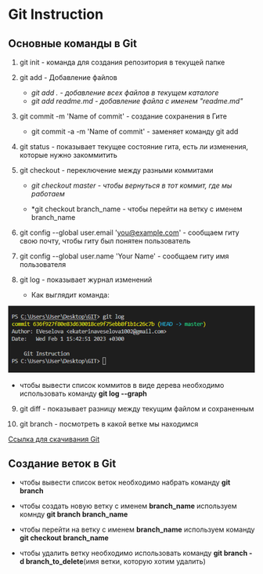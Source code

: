 # Git Instruction 

## **Основные команды в Git**

1. git init - команда для создания репозитория в текущей папке

2. git add - Добавление файлов
    
    * *git add . - добавление всех файлов в текущем каталоге*
    * *git add readme.md - добавление файла с именем "readme.md"*


3. git commit -m 'Name of commit' - создание сохранения в Гите

      * git commit -a -m 'Name of commit' - заменяет команду git add

4. git status - показывает текущее состояние гита, есть ли изменения, которые нужно закоммитить 

5. git checkout - переключение между разными коммитами

     * *git checkout master - чтобы вернуться в тот коммит, где мы работаем*

     * *git checkout branch_name - чтобы перейти на ветку с именем branch_name


6. git config --global user.email 'you@example.com' - сообщаем гиту свою почту, чтобы гиту был понятен пользователь

7. git config --global user.name 'Your Name' -
сообщаем гиту имя пользователя

8. git log - показывает журнал изменений

   * Как выглядит команда:

![Скриншот](Image.PNG)


* чтобы вывести список коммитов в виде дерева необходимо использовать команду **git log --graph**


9. git diff - показывает разницу между текущим файлом и сохраненным

10. git branch - посмотреть в какой ветке мы находимся

[Ссылка для скачивания Git](https://git-scm.com/)


## Создание веток в Git

* чтобы вывести список веток необходимо набрать команду **git branch**

* чтобы создать новую ветку с именем **branch_name** используем комнду  **git branch branch_name**

* чтобы перейти на ветку с именем **branch_name** используем команду **git checkout branch_name**

* чтобы удалить ветку необходимо использовать команду **git branch -d branch_to_delete**(имя ветки, которую хотим удалить)

















